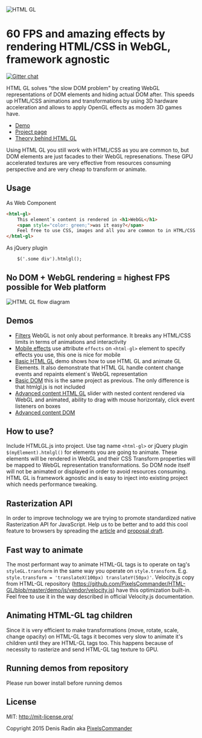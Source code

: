 <img alt="HTML GL" src="http://pixelscommander.com/polygon/htmlgl/figures/logo-blue.png"/>

60 FPS and amazing effects by rendering HTML/CSS in WebGL, framework agnostic
=======================================================================================

[![Gitter chat](https://badges.gitter.im/gitterHQ/gitter.png)](https://gitter.im/PixelsCommander/HTML-GL)

HTML GL solves "the slow DOM problem" by creating WebGL representations of DOM elements and hiding actual DOM after. This speeds up HTML/CSS animations and transformations by using 3D hardware acceleration and allows to apply OpenGL effects as modern 3D games have.

- [Demo](http://pixelscommander.com/polygon/htmlgl/demo/filters.html)
- [Project page](http://htmlgl.com)
- [Theory behind HTML GL](http://pixelscommander.com/en/web-applications-performance/render-html-css-in-webgl-to-get-highest-performance-possibl/)

Using HTML GL you still work with HTML/CSS as you are common to, but DOM elements are just facades to their WebGL represenations. These GPU accelerated textures are very effective from resources consuming perspective and are very cheap to transform or animate.

Usage
-----

As Web Component

```html
<html-gl>
    This element`s content is rendered in <h1>WebGL</h1>
    <span style="color: green;">was it easy?</span>
    Feel free to use CSS, images and all you are common to in HTML/CSS world.
</html-gl>
```

As jQuery plugin

```html
    $('.some div').htmlgl();
```

No DOM + WebGL rendering = highest FPS possible for Web platform
-------------------------------------------------------

<img alt="HTML GL flow diagram" src="http://pixelscommander.com/polygon/htmlgl/figures/htmlgl-flow-diagram.png"/>

Demos
-----

- [Filters](http://pixelscommander.com/polygon/htmlgl/demo/filters.html) WebGL is not only about performance. It breaks any HTML/CSS limits in terms of animations and interactivity
- [Mobile effects](http://pixelscommander.com/polygon/htmlgl/demo/ripples.html) use attribute ```effects``` on ```<html-gl>``` element to specify effects you use, this one is nice for mobile
- [Basic HTML GL](http://pixelscommander.com/polygon/htmlgl/demo/basic-webgl.html) demo shows how to use HTML GL and animate GL Elements. It also demonstrate that HTML GL handle content change events and repaints element`s WebGL representation
- [Basic DOM](http://pixelscommander.com/polygon/htmlgl/demo/basic-dom.html) this is the same project as previous. The only difference is that htmlgl.js is not included
- [Advanced content HTML GL](http://pixelscommander.com/polygon/htmlgl/demo/advanced-content-webgl.html) slider with nested content rendered via WebGL and animated, ability to drag with mouse horizontaly, click event listeners on boxes
- [Advanced content DOM](http://pixelscommander.com/polygon/htmlgl/demo/advanced-content-dom.html)

How to use?
-----------
Include HTMLGL.js into project. Use tag name ```<html-gl>``` or jQuery plugin ```$(myElement).htmlgl()``` for elements you are going to animate. These elements will be rendered in WebGL and their CSS Transform properties will be mapped to WebGL representation transformations. So DOM node itself will not be animated or displayed in order to avoid resources consuming.
HTML GL is framework agnostic and is easy to inject into existing project which needs performance tweaking.

Rasterization API
-----------------
In order to improve technology we are trying to promote standardized native Rasterization API for JavaScript. Help us to be better and to add this cool feature to browsers by spreading the [article](http://pixelscommander.com/en/javascript/state-of-html-content-rasterization-draw-html-to-canvas-image/) and [proposal draft](https://gist.github.com/PixelsCommander/a0b5882139cbb8a1781c#file-proposal-md).

Fast way to animate
-------------------
The most performant way to animate HTML-GL tags is to operate on tag's `styleGL.transform` in the same way you operate on `style.transform`. E.g. `style.transform = 'translateX(100px) translateY(50px)'`.
Velocity.js copy from HTML-GL repository (https://github.com/PixelsCommander/HTML-GL/blob/master/demo/js/vendor/velocity.js) have this optimization built-in. Feel free to use it in the way described in official Velocity.js documentation.

Animating HTML-GL tag children
------------------------------
Since it is very efficient to make transformations (move, rotate, scale, change opacity) on HTML-GL tags it becomes very slow to animate it's children until they are HTML-GL tags too. This happens because of necessity to rasterize and send HTML-GL tag texture to GPU.

Running demos from repository
-----------------------------
Please run
    bower install
before running demos

License
-------
MIT: http://mit-license.org/

Copyright 2015 Denis Radin aka [PixelsCommander](http://pixelscommander.com)
